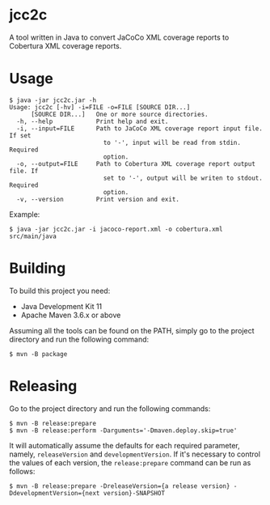 # jcc2c

A tool written in Java to convert JaCoCo XML coverage reports to Cobertura 
XML coverage reports.

# Usage

```console
$ java -jar jcc2c.jar -h
Usage: jcc2c [-hv] -i=FILE -o=FILE [SOURCE DIR...]
      [SOURCE DIR...]   One or more source directories.
  -h, --help            Print help and exit.
  -i, --input=FILE      Path to JaCoCo XML coverage report input file. If set
                          to '-', input will be read from stdin. Required 
                          option.
  -o, --output=FILE     Path to Cobertura XML coverage report output file. If
                          set to '-', output will be writen to stdout. Required 
                          option.
  -v, --version         Print version and exit.

```

Example:

```console
$ java -jar jcc2c.jar -i jacoco-report.xml -o cobertura.xml src/main/java
```

# Building

To build this project you need:

- Java Development Kit 11
- Apache Maven 3.6.x or above

Assuming all the tools can be found on the PATH, simply go to the project 
directory and run the following command:

```console
$ mvn -B package
```

# Releasing

Go to the project directory and run the following commands:

```console
$ mvn -B release:prepare
$ mvn -B release:perform -Darguments='-Dmaven.deploy.skip=true' 
```

It will automatically assume the defaults for each required parameter, namely,
`releaseVersion` and `developmentVersion`. If it's necessary to control the values 
of each version, the `release:prepare` command can be run as follows:

```console
$ mvn -B release:prepare -DreleaseVersion={a release version} -DdevelopmentVersion={next version}-SNAPSHOT
```